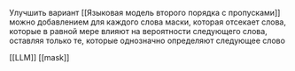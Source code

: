 Улучшить вариант [[Языковая модель второго порядка с пропусками]] можно добавлением для каждого слова маски, которая отсекает слова, которые в равной мере влияют на вероятности следующего слова, оставляя только те, которые однозначно определяют следующее слово

[[LLM]] [[mask]]